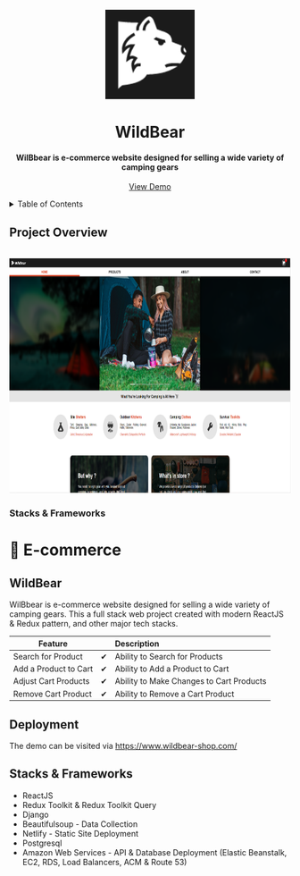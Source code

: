<br />
<div align="center">
   <img src="logo.PNG" alt="Logo" width="160" height="160">

  <h1 align="center">WildBear</h1>
  <h4 align="center">WilBbear is e-commerce website designed for selling a wide variety of camping gears</h4>

  <p align="center">
    <a href="https://www.wildbear-shop.com/">View Demo</a>
  </p>
</div>

<!-- TABLE OF CONTENTS -->
<details>
  <summary>Table of Contents</summary>
  <ol>
    <li>
      <a href="#about-the-project">About The Project</a>
      <ul>
        <li><a href="#built-with">Stacks & Frameworks</a></li>
      </ul>
    </li>
  </ol>
</details>

## Project Overview
<br />
<div align="center">
  <img src="wildbear.PNG" alt="wildbear" width="800" height="420">
</div>

### Stacks & Frameworks










# :shopping_cart: E-commerce
## WildBear
WilBbear is e-commerce website designed for selling a wide variety of camping gears. This a full stack web project created with modern ReactJS & Redux pattern, and other major tech stacks.

| Feature  | | Description  |
|----------|:-------------:|:-------------|
| Search for Product | &#10004; | Ability to Search for Products |
| Add a Product to Cart | &#10004; | Ability to Add a Product to Cart |
| Adjust Cart Products | &#10004; | Ability to Make Changes to Cart Products |
| Remove Cart Product | &#10004; | Ability to Remove a Cart Product |

## Deployment
The demo can be visited via https://www.wildbear-shop.com/

## Stacks & Frameworks
* ReactJS
* Redux Toolkit & Redux Toolkit Query
* Django
* Beautifulsoup - Data Collection
* Netlify - Static Site Deployment
* Postgresql
* Amazon Web Services - API & Database Deployment (Elastic Beanstalk, EC2, RDS, Load Balancers, ACM & Route 53)



